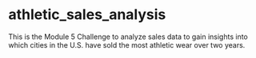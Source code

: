 # athletic_sales_analysis
This is the Module 5 Challenge to analyze sales data to gain insights into which cities in the U.S. have sold the most athletic wear over two years.
